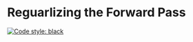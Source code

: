 # Reguarlizing the Forward Pass

[![Code style: black](https://img.shields.io/badge/code%20style-black-000000.svg)](https://github.com/psf/black)
